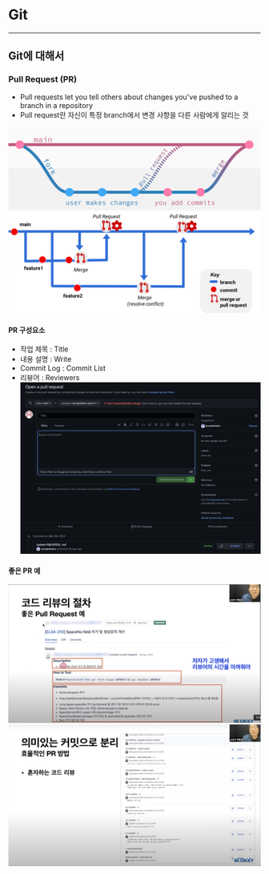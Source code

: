 # Git

---

## Git에 대해서

### Pull Request (PR)

- Pull requests let you tell others about changes you've pushed to a branch in a repository
- Pull request란 자신이 특정 branch에서 변경 사항을 다른 사람에게 알리는 것

![](image/pull-request1.png)
![](image/pull-request2.png)

#### PR 구성요소
 - 작업 제목 : Title
 - 내용 설명 : Write
 - Commit Log : Commit List
 - 리뷰어 : Reviewers
![](image/pull-request3.png)

#### 좋은 PR 예
![](image/pull-request-good1.png)
![](image/pull-request-good2.png)